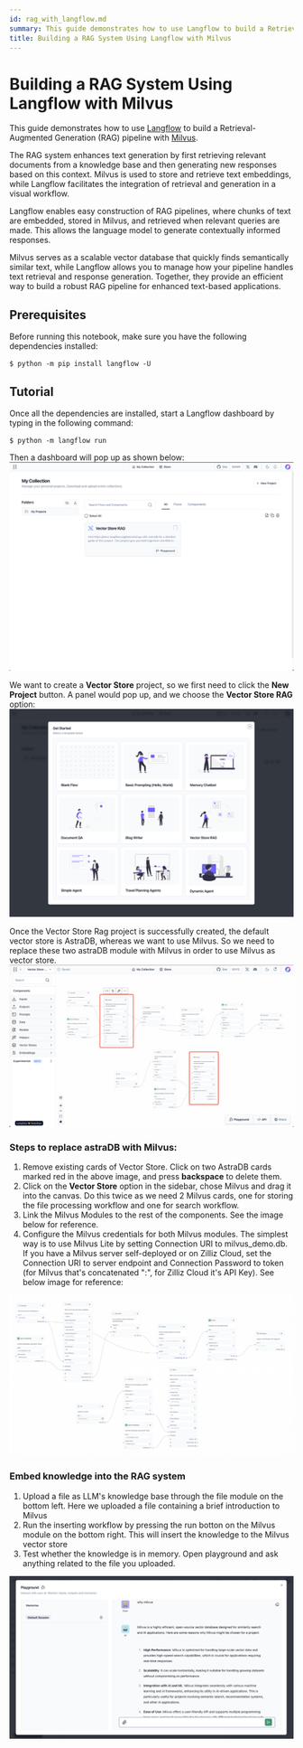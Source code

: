 ```yaml
---
id: rag_with_langflow.md
summary: This guide demonstrates how to use Langflow to build a Retrieval-Augmented Generation (RAG) pipeline with Milvus.
title: Building a RAG System Using Langflow with Milvus
---
```


# Building a RAG System Using Langflow with Milvus

This guide demonstrates how to use [Langflow](https://www.langflow.org/) to build a Retrieval-Augmented Generation (RAG) pipeline with [Milvus](https://milvus.io/).

The RAG system enhances text generation by first retrieving relevant documents from a knowledge base and then generating new responses based on this context. Milvus is used to store and retrieve text embeddings, while Langflow facilitates the integration of retrieval and generation in a visual workflow.

Langflow enables easy construction of RAG pipelines, where chunks of text are embedded, stored in Milvus, and retrieved when relevant queries are made. This allows the language model to generate contextually informed responses.

Milvus serves as a scalable vector database that quickly finds semantically similar text, while Langflow allows you to manage how your pipeline handles text retrieval and response generation. Together, they provide an efficient way to build a robust RAG pipeline for enhanced text-based applications.

## Prerequisites

Before running this notebook, make sure you have the following dependencies installed:


```shell
$ python -m pip install langflow -U
```

## Tutorial

Once all the dependencies are installed, start a Langflow dashboard by typing in the following command:

```shell
$ python -m langflow run
```

Then a dashboard will pop up as shown below:
![langflow](../../../assets/langflow_dashboard_start.png)

We want to create a **Vector Store** project, so we first need to click the **New Project** button. A panel would pop up, and we choose the **Vector Store RAG** option:
![panel](../../../assets/langflow_dashboard_new_project.png)

Once the Vector Store Rag project is successfully created, the default vector store is AstraDB, whereas we want to use Milvus. So we need to replace these two astraDB module with Milvus in order to use Milvus as vector store.
![astraDB](../../../assets/langflow_default_structure.png)

### Steps to replace astraDB with Milvus:

1. Remove existing cards of Vector Store. Click on two AstraDB cards marked red in the above image, and press **backspace** to delete them.
2. Click on the **Vector Store** option in the sidebar, chose Milvus and drag it into the canvas. Do this twice as we need 2 Milvus cards, one for storing the file processing workflow and one for search workflow.
3. Link the Milvus Modules to the rest of the components. See the image below for reference.
4. Configure the Milvus credentials for both Milvus modules. The simplest way is to use Milvus Lite by setting Connection URI to milvus_demo.db. If you have a Milvus server self-deployed or on Zilliz Cloud, set the Connection URI to server endpoint and Connection Password to token (for Milvus that's concatenated "<username>:<password>", for Zilliz Cloud it's API Key). See below image for reference:

![Milvus Structure demo](../../../assets/langflow_milvus_structure.png)

### Embed knowledge into the RAG system

1. Upload a file as LLM's knowledge base through the file module on the bottom left. Here we uploaded a file containing a brief introduction to Milvus
2. Run the inserting workflow by pressing the run botton on the Milvus module on the bottom right. This will insert the knowledge to the Milvus vector store
3. Test whether the knowledge is in memory. Open playground and ask anything related to the file you uploaded.

![why milvus](../../../assets/langflow_why_milvus.png)